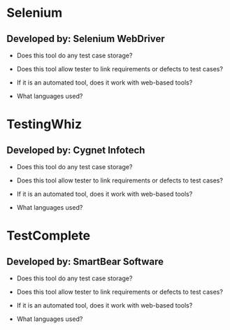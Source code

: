 # Selenium

## Developed by: Selenium WebDriver


* Does this tool do any test case storage?

* Does this tool allow tester to link requirements or defects to test cases?

* If it is an automated tool, does it work with web-based tools?

* What languages used?



# TestingWhiz

## Developed by: Cygnet Infotech


* Does this tool do any test case storage?

* Does this tool allow tester to link requirements or defects to test cases?

* If it is an automated tool, does it work with web-based tools?

* What languages used?



# TestComplete

## Developed by: SmartBear Software

* Does this tool do any test case storage?

* Does this tool allow tester to link requirements or defects to test cases?

* If it is an automated tool, does it work with web-based tools?

* What languages used?
